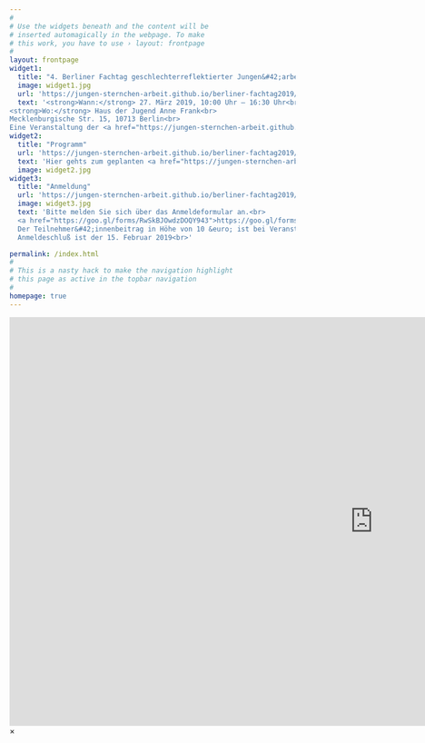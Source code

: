 ```yaml
---
#
# Use the widgets beneath and the content will be
# inserted automagically in the webpage. To make
# this work, you have to use › layout: frontpage
#
layout: frontpage
widget1:
  title: "4. Berliner Fachtag geschlechterreflektierter Jungen&#42;arbeit"
  image: widget1.jpg
  url: 'https://jungen-sternchen-arbeit.github.io/berliner-fachtag2019/fachtag/'
  text: '<strong>Wann:</strong> 27. März 2019, 10:00 Uhr – 16:30 Uhr<br>
<strong>Wo:</strong> Haus der Jugend Anne Frank<br>
Mecklenburgische Str. 15, 10713 Berlin<br>
Eine Veranstaltung der <a href="https://jungen-sternchen-arbeit.github.io/berliner-fachtag2019/fachrunde/">Berliner Fachrunde Jungen&#42;arbeit</a>'
widget2:
  title: "Programm"
  url: 'https://jungen-sternchen-arbeit.github.io/berliner-fachtag2019/programm/'
  text: 'Hier gehts zum geplanten <a href="https://jungen-sternchen-arbeit.github.io/berliner-fachtag2019/programm/">Programm</a>  und den <a href="https://jungen-sternchen-arbeit.github.io/berliner-fachtag2019/workshops/">Workshops</a>'
  image: widget2.jpg
widget3:
  title: "Anmeldung"
  url: 'https://jungen-sternchen-arbeit.github.io/berliner-fachtag2019/anmeldung/'
  image: widget3.jpg
  text: 'Bitte melden Sie sich über das Anmeldeformular an.<br>
  <a href="https://goo.gl/forms/RwSkBJOwdzDOQY943">https://goo.gl/forms/RwSkBJOwdzDOQY943</a><br>
  Der Teilnehmer&#42;innenbeitrag in Höhe von 10 &euro; ist bei Veranstaltungsbeginn zu entrichten.<br>
  Anmeldeschluß ist der 15. Februar 2019<br>'

permalink: /index.html
#
# This is a nasty hack to make the navigation highlight
# this page as active in the topbar navigation
#
homepage: true
---
```


<div id="videoModal" class="reveal-modal large" data-reveal="">
  <div class="flex-video widescreen vimeo" style="display: block;">
    <iframe width="1280" height="720" src="https://www.youtube.com/embed/3b5zCFSmVvU" frameborder="0" allowfullscreen></iframe>
  </div>
  <a class="close-reveal-modal">&#215;</a>
</div>
